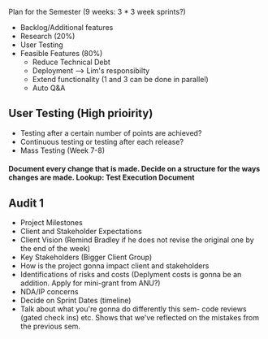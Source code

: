 Plan for the Semester (9 weeks: 3 * 3 week sprints?)

* Backlog/Additional features
* Research (20%)
* User Testing
* Feasible Features (80%)
	* Reduce Technical Debt
	* Deployment --> Lim's responsibilty
	* Extend functionality (1 and 3 can be done in parallel)
	* Auto Q&A 

	
## User Testing (High prioirity)
* Testing after a certain number of points are achieved?
* Continuous testing or testing after each release?
* Mass Testing (Week 7-8)


#### Document every change that is made. Decide on a structure for the ways changes are made. Lookup: Test Execution Document

## Audit 1

* Project Milestones
* Client and Stakeholder Expectations
* Client Vision (Remind Bradley if he does not revise the original one by the end of the week)
* Key Stakeholders (Bigger Client Group)
* How is the project gonna impact client and stakeholders
* Identifications of risks and costs (Deplyment costs is gonna be an addition. Apply for mini-grant from ANU?)
* NDA/IP concerns
* Decide on Sprint Dates (timeline)
* Talk about what you're gonna do differently this sem- code reviews (gated check ins) etc. Shows that we've reflected on the mistakes from the previous sem.